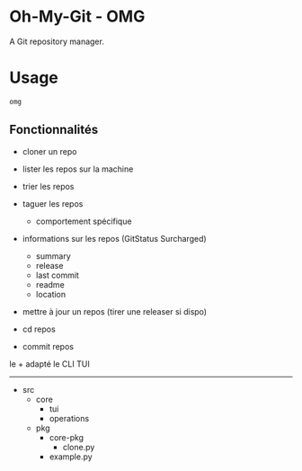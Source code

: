 # Oh-My-Git - OMG

A Git repository manager.

# Usage

```bash
omg
```

## Fonctionnalités

- cloner un repo
- lister les repos sur la machine

- trier les repos
- taguer les repos
  - comportement spécifique
- informations sur les repos (GitStatus Surcharged)
  - summary
  - release
  - last commit
  - readme
  - location
- mettre à jour un repos (tirer une releaser si dispo)
- cd repos
- commit repos

le + adapté le CLI TUI

---

- src
  - core
    - tui
    - operations
  - pkg
    - core-pkg
      - clone.py
    - example.py
